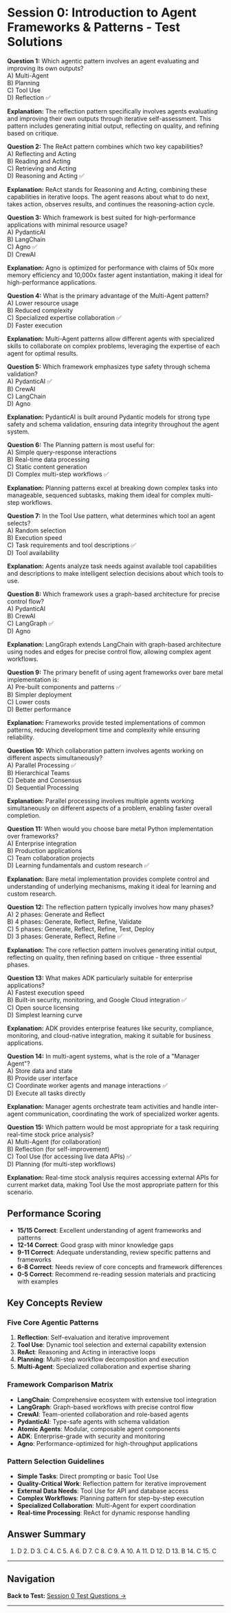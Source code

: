 # Session 0: Introduction to Agent Frameworks & Patterns - Test Solutions

**Question 1:** Which agentic pattern involves an agent evaluating and improving its own outputs?  
A) Multi-Agent  
B) Planning  
C) Tool Use  
D) Reflection ✅  

**Explanation:** The reflection pattern specifically involves agents evaluating and improving their own outputs through iterative self-assessment. This pattern includes generating initial output, reflecting on quality, and refining based on critique.

**Question 2:** The ReAct pattern combines which two key capabilities?  
A) Reflecting and Acting  
B) Reading and Acting  
C) Retrieving and Acting  
D) Reasoning and Acting ✅  

**Explanation:** ReAct stands for Reasoning and Acting, combining these capabilities in iterative loops. The agent reasons about what to do next, takes action, observes results, and continues the reasoning-action cycle.

**Question 3:** Which framework is best suited for high-performance applications with minimal resource usage?  
A) PydanticAI  
B) LangChain  
C) Agno ✅  
D) CrewAI  

**Explanation:** Agno is optimized for performance with claims of 50x more memory efficiency and 10,000x faster agent instantiation, making it ideal for high-performance applications.

**Question 4:** What is the primary advantage of the Multi-Agent pattern?  
A) Lower resource usage  
B) Reduced complexity  
C) Specialized expertise collaboration ✅  
D) Faster execution  

**Explanation:** Multi-Agent patterns allow different agents with specialized skills to collaborate on complex problems, leveraging the expertise of each agent for optimal results.

**Question 5:** Which framework emphasizes type safety through schema validation?  
A) PydanticAI ✅  
B) CrewAI  
C) LangChain  
D) Agno  

**Explanation:** PydanticAI is built around Pydantic models for strong type safety and schema validation, ensuring data integrity throughout the agent system.

**Question 6:** The Planning pattern is most useful for:  
A) Simple query-response interactions  
B) Real-time data processing  
C) Static content generation  
D) Complex multi-step workflows ✅  

**Explanation:** Planning patterns excel at breaking down complex tasks into manageable, sequenced subtasks, making them ideal for complex multi-step workflows.

**Question 7:** In the Tool Use pattern, what determines which tool an agent selects?  
A) Random selection  
B) Execution speed  
C) Task requirements and tool descriptions ✅  
D) Tool availability  

**Explanation:** Agents analyze task needs against available tool capabilities and descriptions to make intelligent selection decisions about which tools to use.

**Question 8:** Which framework uses a graph-based architecture for precise control flow?  
A) PydanticAI  
B) CrewAI  
C) LangGraph ✅  
D) Agno  

**Explanation:** LangGraph extends LangChain with graph-based architecture using nodes and edges for precise control flow, allowing complex agent workflows.

**Question 9:** The primary benefit of using agent frameworks over bare metal implementation is:  
A) Pre-built components and patterns ✅  
B) Simpler deployment  
C) Lower costs  
D) Better performance  

**Explanation:** Frameworks provide tested implementations of common patterns, reducing development time and complexity while ensuring reliability.

**Question 10:** Which collaboration pattern involves agents working on different aspects simultaneously?  
A) Parallel Processing ✅  
B) Hierarchical Teams  
C) Debate and Consensus  
D) Sequential Processing  

**Explanation:** Parallel processing involves multiple agents working simultaneously on different aspects of a problem, enabling faster overall completion.

**Question 11:** When would you choose bare metal Python implementation over frameworks?  
A) Enterprise integration  
B) Production applications  
C) Team collaboration projects  
D) Learning fundamentals and custom research ✅  

**Explanation:** Bare metal implementation provides complete control and understanding of underlying mechanisms, making it ideal for learning and custom research.

**Question 12:** The reflection pattern typically involves how many phases?  
A) 2 phases: Generate and Reflect  
B) 4 phases: Generate, Reflect, Refine, Validate  
C) 5 phases: Generate, Reflect, Refine, Test, Deploy  
D) 3 phases: Generate, Reflect, Refine ✅  

**Explanation:** The core reflection pattern involves generating initial output, reflecting on quality, then refining based on critique - three essential phases.

**Question 13:** What makes ADK particularly suitable for enterprise applications?  
A) Fastest execution speed  
B) Built-in security, monitoring, and Google Cloud integration ✅  
C) Open source licensing  
D) Simplest learning curve  

**Explanation:** ADK provides enterprise features like security, compliance, monitoring, and cloud-native integration, making it suitable for business applications.

**Question 14:** In multi-agent systems, what is the role of a "Manager Agent"?  
A) Store data and state  
B) Provide user interface  
C) Coordinate worker agents and manage interactions ✅  
D) Execute all tasks directly  

**Explanation:** Manager agents orchestrate team activities and handle inter-agent communication, coordinating the work of specialized worker agents.

**Question 15:** Which pattern would be most appropriate for a task requiring real-time stock price analysis?  
A) Multi-Agent (for collaboration)  
B) Reflection (for self-improvement)  
C) Tool Use (for accessing live data APIs) ✅  
D) Planning (for multi-step workflows)  

**Explanation:** Real-time stock analysis requires accessing external APIs for current market data, making Tool Use the most appropriate pattern for this scenario.

## Performance Scoring

- **15/15 Correct**: Excellent understanding of agent frameworks and patterns  
- **12-14 Correct**: Good grasp with minor knowledge gaps  
- **9-11 Correct**: Adequate understanding, review specific patterns and frameworks  
- **6-8 Correct**: Needs review of core concepts and framework differences  
- **0-5 Correct**: Recommend re-reading session materials and practicing with examples  

## Key Concepts Review

### Five Core Agentic Patterns

1. **Reflection**: Self-evaluation and iterative improvement  
2. **Tool Use**: Dynamic tool selection and external capability extension  
3. **ReAct**: Reasoning and Acting in interactive loops  
4. **Planning**: Multi-step workflow decomposition and execution  
5. **Multi-Agent**: Specialized collaboration and expertise sharing  

### Framework Comparison Matrix

- **LangChain**: Comprehensive ecosystem with extensive tool integration  
- **LangGraph**: Graph-based workflows with precise control flow  
- **CrewAI**: Team-oriented collaboration and role-based agents  
- **PydanticAI**: Type-safe agents with schema validation  
- **Atomic Agents**: Modular, composable agent components  
- **ADK**: Enterprise-grade with security and monitoring  
- **Agno**: Performance-optimized for high-throughput applications  

### Pattern Selection Guidelines

- **Simple Tasks**: Direct prompting or basic Tool Use  
- **Quality-Critical Work**: Reflection pattern for iterative improvement  
- **External Data Needs**: Tool Use for API and database access  
- **Complex Workflows**: Planning pattern for step-by-step execution  
- **Specialized Collaboration**: Multi-Agent for expert coordination  
- **Real-time Processing**: ReAct for dynamic response handling  

## Answer Summary

1. D  2. D  3. C  4. C  5. A  6. D  7. C  8. C  9. A  10. A  11. D  12. D  13. B  14. C  15. C
---

## Navigation

**Back to Test:** [Session 0 Test Questions →](Session0_*.md#multiple-choice-test)

---

